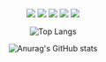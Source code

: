 <div align=center>

<!--
**M3rcy1028/M3rcy1028** is a ✨ _special_ ✨ repository because its `README.md` (this file) appears on your GitHub profile.

Here are some ideas to get you started:

- 🔭 I’m currently working on ...
- 🌱 I’m currently learning ...
- 👯 I’m looking to collaborate on ...
- 🤔 I’m looking for help with ...
- 💬 Ask me about ...
- 📫 How to reach me: ...
- 😄 Pronouns: ...
- ⚡ Fun fact: ...
-->
<img src="https://img.shields.io/badge/C-A8B9CC?style=flat-square&logo=C&logoColor=white"/> <img src="https://img.shields.io/badge/C++-00599C?style=flat-square&logo=cplusplus&logoColor=white"/> <img src="https://img.shields.io/badge/Python-3776AB?style=flat-square&logo=Python&logoColor=white"/> <img src="https://img.shields.io/badge/ARM-394049?style=flat-square&logo=Arm Keil&logoColor=white"/> <img src="https://img.shields.io/badge/Verilog-dadcfc?style=flat-square&logo=V&logoColor=white"/> 

![Top Langs](https://github-readme-stats-roan-nu-97.vercel.app/api/top-langs/?username=M3rcy1028&layout=compact&theme=swift) <p> </p>
![Anurag's GitHub stats](https://github-readme-stats-roan-nu-97.vercel.app/api?username=M3rcy1028&show_icons=true&theme=swift)

  </div>
